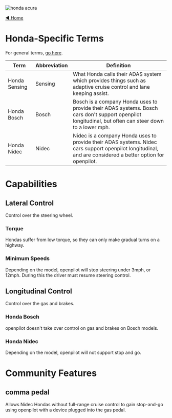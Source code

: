 ![honda acura](https://user-images.githubusercontent.com/37757984/81997732-7f1f9300-9605-11ea-96fc-54474d48889e.jpeg)

[◄ Home](https://github.com/commaai/openpilot/wiki)

# Honda-Specific Terms

For general terms, [go here](https://github.com/commaai/openpilot/wiki/Glossary-of-Terms).

Term | Abbreviation | Definition
--- | --- | ---
Honda Sensing | Sensing | What Honda calls their ADAS system which provides things such as adaptive cruise control and lane keeping assist.
Honda Bosch | Bosch | Bosch is a company Honda uses to provide their ADAS systems. Bosch cars don't support openpilot longitudinal, but often can steer down to a lower mph.
Honda Nidec | Nidec | Nidec is a company Honda uses to provide their ADAS systems. Nidec cars support openpilot longitudinal, and are considered a better option for openpilot.

# Capabilities

## Lateral Control

Control over the steering wheel.

### Torque
Hondas suffer from low torque, so they can only make gradual turns on a highway.

### Minimum Speeds
Depending on the model, openpilot will stop steering under 3mph, or 12mph. During this the driver must resume steering control.

## Longitudinal Control

Control over the gas and brakes.

### Honda Bosch
openpilot doesn't take over control on gas and brakes on Bosch models.

### Honda Nidec
Depending on the model, openpilot will not support stop and go.

# Community Features

## comma pedal

Allows Nidec Hondas without full-range cruise control to gain stop-and-go using openpilot with a device plugged into the gas pedal.